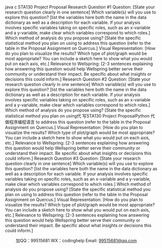 java c
STA130 Project Proposal
Research Question #1
Question: [State your research question clearly in one sentence]
Which variable(s) will you use to explore this question?   [list the variables here both the name in the data dictionary as well as a description for each variable. If your analysis involves specific variables taking on specific roles, such as an x-variable and a y-variable, make clear which variables correspond to which roles.]
Which method of analysis do you propose using?   [State the specific statistical method you plan on using to address this question (refer to the table in the Proposal Assignment on Quercus.]
Visual Representation: [How do you plan to visualize the results? Which type of plot/graph would be most appropriate? You can include a sketch here to show what you would put on each axis, etc.]
Relevance to Wellspring: [2-3 sentences explaining how answering this question would help Wellspring better serve their community or understand their impact. Be specific about what insights or decisions this could inform.]
Research Question #2
Question: [State your research question clearly in one sentence]
Which variable(s) will you use to explore this question?   [list the variables here both the name in the data dictionary as well as a description for each variable. If your analysis involves specific variables taking on specific roles, such as an x-variable and a y-variable, make clear which variables correspond to which roles.]
Which method of analysis do you propose using?   [State the specific statistical method you plan on using代 写STA130 Project ProposalPython
代做程序编程语言 to address this question (refer to the table in the Proposal Assignment on Quercus.]
Visual Representation: [How do you plan to visualize the results? Which type of plot/graph would be most appropriate? You can include a sketch here to show what you would put on each axis, etc.]
Relevance to Wellspring: [2-3 sentences explaining how answering this question would help Wellspring better serve their community or understand their impact. Be specific about what insights or decisions this could inform.]
Research Question #3
Question: [State your research question clearly in one sentence]
Which variable(s) will you use to explore this question?   [list the variables here both the name in the data dictionary as well as a description for each variable. If your analysis involves specific variables taking on specific roles, such as an x-variable and a y-variable, make clear which variables correspond to which roles.]
Which method of analysis do you propose using?   [State the specific statistical method you plan on using to address this question (refer to the table in the Proposal Assignment on Quercus.]
Visual Representation: [How do you plan to visualize the results? Which type of plot/graph would be most appropriate? You can include a sketch here to show what you would put on each axis, etc.]
Relevance to Wellspring: [2-3 sentences explaining how answering this question would help Wellspring better serve their community or understand their impact. Be specific about what insights or decisions this could inform.]
   

         
加QQ：99515681  WX：codinghelp  Email: 99515681@qq.com
